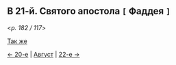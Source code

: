 
## В 21-й. Святого апостола `[` Фаддея `]`

<*p. 182 / 117*>

[Так же](08_17_MES.ru.md)

[← 20-е](08_20_MES.ru.md) | [Август](README.md#21-й) | [22-е →](08_22_MES.ru.md)
